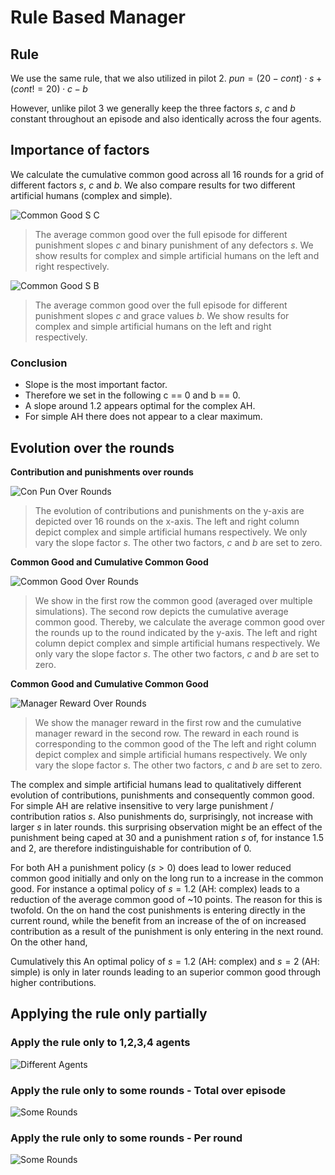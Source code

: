 # Rule Based Manager

## Rule

We use the same rule, that we also utilized in pilot 2.
$pun = (20-cont) \cdot s + (cont != 20) \cdot  c - b$

However, unlike pilot 3 we generally keep the three factors $s$, $c$ and $b$
constant throughout an episode and also identically across the four agents.

## Importance of factors

We calculate the cumulative common good across all 16 rounds for a grid of
different factors $s$, $c$ and $b$. We also compare results for two different
artificial humans (complex and simple).

![Common Good S C](../notebooks/simulate_rule/plots/simulate_rule_v1_2_1/common_good_s_c.jpg)

> The average common good over the full episode for different punishment slopes $c$ and binary
> punishment of any defectors $s$. We show
> results for complex and simple artificial humans on the left and right
> respectively.

![Common Good S B](../notebooks/simulate_rule/plots/simulate_rule_v1_2_1/common_good_s_b.jpg)

> The average common good over the full episode for different punishment slopes
> $c$ and grace values $b$. We show
> results for complex and simple artificial humans on the left and right
> respectively.

### Conclusion

- Slope is the most important factor.
- Therefore we set in the following c == 0 and b == 0.
- A slope around 1.2 appears optimal for the complex AH.
- For simple AH there does not appear to a clear maximum.

## Evolution over the rounds

**Contribution and punishments over rounds**

![Con Pun Over Rounds](../notebooks/simulate_rule/plots/simulate_rule_v1_2_1/over_rounds.jpg)

> The evolution of contributions and punishments on the y-axis are depicted over
> 16 rounds on the x-axis.
> The left and right column depict complex and simple artificial humans
> respectively. We only vary the slope factor $s$. The other two factors, $c$
> and $b$ are set to zero.

**Common Good and Cumulative Common Good**

![Common Good Over Rounds](../notebooks/simulate_rule/plots/simulate_rule_v1_2_1/over_rounds_cg.jpg)

> We show in the first row the common good (averaged over multiple simulations).
> The second row depicts the cumulative average common good. Thereby, we
> calculate the average common good over the rounds up to the round indicated
> by the y-axis.
> The left and right column depict complex and simple artificial humans
> respectively. We only vary the slope factor $s$. The other two factors, $c$
> and $b$ are set to zero.

**Common Good and Cumulative Common Good**

![Manager Reward Over Rounds](../notebooks/simulate_rule/plots/simulate_rule_v1_2_1/over_rounds_rew.jpg)

> We show the manager reward in the first row and the cumulative manager reward
> in the second row. The reward in each round is corresponding to the common
> good of the
> The left and right column depict complex and simple artificial humans
> respectively. We only vary the slope factor $s$. The other two factors, $c$
> and $b$ are set to zero.

The complex and simple artificial humans lead to qualitatively different
evolution of contributions, punishments and consequently common good. For simple
AH are relative insensitive to very large punishment / contribution ratios $s$.
Also punishments do, surprisingly, not increase with larger $s$ in later rounds.
this surprising observation might be an effect of the punishment being caped at
30 and a punishment ration $s$ of, for instance 1.5 and 2, are therefore
indistinguishable for contribution of 0.

For both AH a punishment policy ($s > 0$) does lead to lower reduced common good
initially and only on the long run to a increase in the common good. For
instance a optimal policy of $s = 1.2$ (AH: complex) leads to a reduction of the
average common good of ~10 points. The reason for this is twofold. On the on
hand the cost punishments is entering directly in the current round, while the benefit from an increase of the
of on increased contribution as a result of the punishment is only entering in
the next round. On the other hand,

Cumulatively this
An optimal policy of $s = 1.2$ (AH: complex) and $s = 2$ (AH: simple) is only in
later rounds leading to an superior common good through higher contributions.

## Applying the rule only partially

### Apply the rule only to 1,2,3,4 agents

![Different Agents](../notebooks/simulate_rule/plots/v1_agents_1/metric_ah.jpg)

### Apply the rule only to some rounds - Total over episode

![Some Rounds](../notebooks/simulate_rule/plots/v1_rounds_1/metric_ah.jpg)

### Apply the rule only to some rounds - Per round

![Some Rounds](../notebooks/simulate_rule/plots/v1_rounds_1/metric_ah.jpg)
